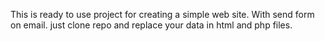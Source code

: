 This is ready to use project for creating a simple web site. With send form on email.
just clone repo and replace your data in html and php files.
